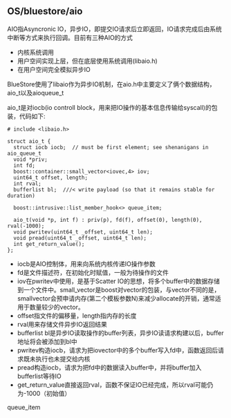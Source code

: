## OS/bluestore/aio

AIO指Asyncronic IO，异步IO，即提交IO请求后立即返回，IO请求完成后由系统中断等方式来执行回调。目前有三种AIO的方式

* 内核系统调用
* 用户空间实现上层，但在底层使用系统调用\(libaio.h\)
* 在用户空间完全模拟异步IO

BlueStore使用了libaio作为异步IO机制，在aio.h中主要定义了俩个数据结构，aio\_t以及aioqueue\_t

aio\_t是对iocb\(io controll block，用来把IO操作的基本信息传输给syscall\)的包装，代码如下:

```
# include <libaio.h>

struct aio_t {
  struct iocb iocb;  // must be first element; see shenanigans in aio_queue_t
  void *priv;
  int fd;
  boost::container::small_vector<iovec,4> iov;
  uint64_t offset, length;
  int rval;
  bufferlist bl;  ///< write payload (so that it remains stable for duration)

  boost::intrusive::list_member_hook<> queue_item;

  aio_t(void *p, int f) : priv(p), fd(f), offset(0), length(0), rval(-1000);
  void pwritev(uint64_t _offset, uint64_t len);
  void pread(uint64_t _offset, uint64_t len);
  int get_return_value();
};
```

* iocb是AIO控制体，用来向系统内核传递IO操作参数
* fd是文件描述符，在初始化时赋值，一般为待操作的文件
* iov在pwritev中使用，是基于Scatter IO的思想，将多个buffer中的数据存储到一个文件中。small\_vector是boost对vector的包装，与vector不同的是，smallvector会预申请内存\(第二个模板参数N\)来减少allocate的开销，通常适用于数量较少的vector。
* offset指文件的偏移量，length指内存的长度
* rval用来存储文件异步IO返回结果
* bufferlist bl是异步IO读取操作的buffer列表，异步IO读请求构建以后，buffer地址将会被添加到bl中
* pwritev构造iocb，请求为把iovector中的多个buffer写入fd中，函数返回后请求既未执行也未提交给内核
* pread构造iocb，请求为把fd中的数据读入buffer中，并将buffer加入bufferlist等待IO
* get\_return\_value直接返回rval，函数不保证IO已经完成，所以rval可能仍为-1000（初始值）

queue\_item





